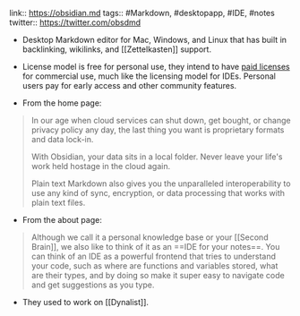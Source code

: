 link:: https://obsidian.md
tags:: #Markdown, #desktopapp, #IDE, #notes
twitter:: https://twitter.com/obsdmd

- Desktop Markdown editor for Mac, Windows, and Linux that has built in backlinking, wikilinks, and [[Zettelkasten]] support.

- License model is free for personal use, they intend to have [paid licenses](https://obsidian.md/pricing) for commercial use, much like the licensing model for IDEs. Personal users pay for early access and other community features.

- From the home page:

> In our age when cloud services can shut down, get bought, or change privacy policy any day, the last thing you want is proprietary formats and data lock-in.
>
> With Obsidian, your data sits in a local folder. Never leave your life's work held hostage in the cloud again.
>
> Plain text Markdown also gives you the unparalleled interoperability to use any kind of sync, encryption, or data processing that works with plain text files.

- From the about page:

> Although we call it a personal knowledge base or your [[Second Brain]], we also like to think of it as an ==IDE for your notes==. You can think of an IDE as a powerful frontend that tries to understand your code, such as where are functions and variables stored, what are their types, and by doing so make it super easy to navigate code and get suggestions as you type.

- They used to work on [[Dynalist]].

